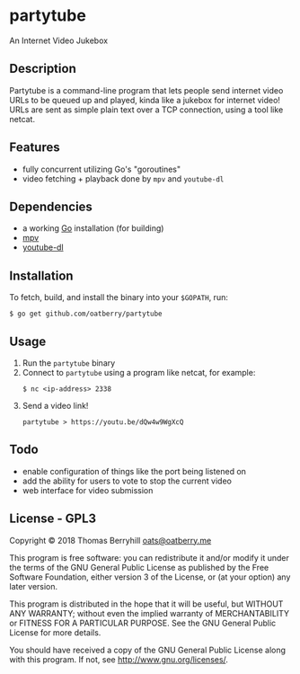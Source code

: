 # partytube
An Internet Video Jukebox

## Description
Partytube is a command-line program that lets people send internet video URLs to be queued up and played, kinda like a jukebox for internet video! URLs are sent as simple plain text over a TCP connection, using a tool like netcat.

## Features
* fully concurrent utilizing Go's "goroutines"
* video fetching + playback done by `mpv` and `youtube-dl`

## Dependencies
* a working [Go](https://golang.org) installation (for building)
* [mpv](https://github.com/mpv-player/mpv)
* [youtube-dl](https://github.com/rg3/youtube-dl)

## Installation
To fetch, build, and install the binary into your `$GOPATH`, run:
```shell
$ go get github.com/oatberry/partytube
```

## Usage
1. Run the `partytube` binary
1. Connect to `partytube` using a program like netcat, for example:
    ```shell
    $ nc <ip-address> 2338
    ```
1. Send a video link!
    ``` shell
    partytube > https://youtu.be/dQw4w9WgXcQ
    ```

## Todo
* enable configuration of things like the port being listened on
* add the ability for users to vote to stop the current video
* web interface for video submission

## License - GPL3
Copyright © 2018 Thomas Berryhill <oats@oatberry.me>

This program is free software: you can redistribute it and/or modify
it under the terms of the GNU General Public License as published by
the Free Software Foundation, either version 3 of the License, or
(at your option) any later version.

This program is distributed in the hope that it will be useful,
but WITHOUT ANY WARRANTY; without even the implied warranty of
MERCHANTABILITY or FITNESS FOR A PARTICULAR PURPOSE.  See the
GNU General Public License for more details.

You should have received a copy of the GNU General Public License
along with this program.  If not, see <http://www.gnu.org/licenses/>.
